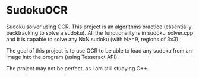 # SudokuOCR
Sudoku solver using OCR.
This project is an algorithms practice (essentially backtracking to solve a sudoku). All the functionality is in sudoku_solver.cpp and it is capable to solve any NxN sudoku (with N>=9, regions of 3x3). 

The goal of this project is to use OCR to be able to load any sudoku from an image into the program (using Tesseract API).

The project may not be perfect, as I am still studying C++.

